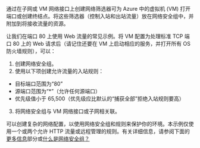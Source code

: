 通过在子网或 VM 网络接口上创建网络筛选器可为 Azure 中的虚拟机 (VM) 打开端口或创建终结点。将这些筛选器（控制入站和出站流量）放在网络安全组中，并附加到将接收流量的资源。

让我们在端口 80 上使用 Web 流量的常见示例。将 VM 配置为处理标准 TCP 端口 80 上的 Web 请求后（请记住还要在 VM 上启动相应的服务，并打开所有 OS 防火墙规则），可以：

1. 创建网络安全组。
2. 使用以下项创建允许流量的入站规则：
  - 目标端口范围为“80”
  - 源端口范围为“*”（允许任何源端口）
  - 优先级值小于 65,500（优先级应比默认的“捕获全部”拒绝入站规则要高）
3. 将网络安全组与 VM 网络接口或子网相关联。

可以创建复杂的网络配置，以使用网络安全组和规则来保护你的环境。本示例仅使用一个或两个允许 HTTP 流量或远程管理的规则。有关详细信息，请参阅下面的[更多信息](#more-information-on-network-security-groups)部分或[什么是网络安全组？](../articles/virtual-network/virtual-networks-nsg.md)

<!---HONumber=Mooncake_1010_2016-->